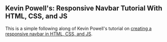 ## Kevin Powell's: Responsive Navbar Tutorial With HTML, CSS, and JS

This is a simple following along of Kevin Powell's tutorial on [creating a responsive navbar in HTML, CSS, and JS](https://www.youtube.com/watch?v=HbBMp6yUXO0&pp=ygUqa2V2aW4gcG93ZWxsIHJlc3BvbnNpdmUgbmF2YmFyIGh0bWwgY3NzIGpz).
